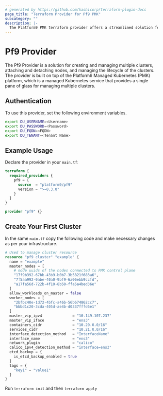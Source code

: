 ```yaml
---
# generated by https://github.com/hashicorp/terraform-plugin-docs
page_title: "Terraform Provider for Pf9 PMK"
subcategory: ""
description: |-
  The Platform9 PMK terraform provider offers a streamlined solution for creating and managing kubernetes clusters.
---
```


# Pf9 Provider

The Pf9 Provider is a solution for creating and managing multiple clusters, attaching and detaching nodes, and managing the lifecycle of the clusters. The provider is built on top of the Platform9 Managed Kubernetes (PMK) platform, which is a managed Kubernetes service that provides a single pane of glass for managing multiple clusters.

## Authentication

To use this provider, set the following environment variables.

```bash
export DU_USERNAME=<Username>
export DU_PASSWORD=<Password>
export DU_FQDN=<FQDN>
export DU_TENANT=<Tenant Name>
```

## Example Usage

Declare the provider in your `main.tf`:

```terraform
terraform {
  required_providers {
    pf9 = {
      source  = "platform9/pf9"
      version = ">=0.3.0"
    }
  }
}

provider "pf9" {}
```

## Create Your First Cluster

In the same `main.tf` copy the following code and make necessary changes as per your infrastructure.

```terraform
# Used to manage cluster resource
resource "pf9_cluster" "example" {
  name = "example"
  master_nodes = [
    # node uuids of the nodes connected to PMK control plane
    "17f9b392-67bb-43b9-b0b7-3b5821f683a6",
    "7f5aa992-0abe-40a0-9bf9-6a06ebb9ccfd",
    "a17fa56d-722b-4f10-8b50-ffa5a4bed36e"
  ]
  allow_workloads_on_master = false
  worker_nodes = [
    "2bfbc40e-1d72-4bfc-a46b-56b674862cc7",
    "bbbd1c20-3cda-405d-ae4b-d0337fffd6e1"
  ]
  master_vip_ipv4              = "10.149.107.237"
  master_vip_iface             = "ens3"
  containers_cidr              = "10.20.0.0/16"
  services_cidr                = "10.21.0.0/16"
  interface_detection_method   = "InterfaceName"
  interface_name               = "ens3"
  network_plugin               = "calico"
  calico_ipv4_detection_method = "interface=ens3"
  etcd_backup = {
    is_etcd_backup_enabled = true
  }
  tags = {
    "key1" = "value1"
  }
}
```

Run `terraform init` and then `terraform apply`
